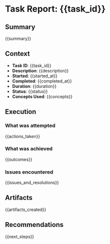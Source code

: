 # Task Report: {{task_id}}

## Summary

{{summary}}

## Context

- **Task ID**: {{task_id}}
- **Description**: {{description}}
- **Started**: {{started_at}}
- **Completed**: {{completed_at}}
- **Duration**: {{duration}}
- **Status**: {{status}}
- **Concepts Used**: {{concepts}}

## Execution

### What was attempted

{{actions_taken}}

### What was achieved

{{outcomes}}

### Issues encountered

{{issues_and_resolutions}}

## Artifacts

{{artifacts_created}}

## Recommendations

{{next_steps}}
